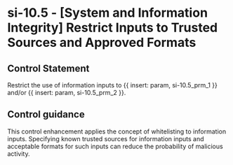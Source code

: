# si-10.5 - \[System and Information Integrity\] Restrict Inputs to Trusted Sources and Approved Formats

## Control Statement

Restrict the use of information inputs to {{ insert: param, si-10.5_prm_1 }} and/or {{ insert: param, si-10.5_prm_2 }}.

## Control guidance

This control enhancement applies the concept of whitelisting to information inputs. Specifying known trusted sources for information inputs and acceptable formats for such inputs can reduce the probability of malicious activity.

